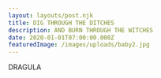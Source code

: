 ```yaml
---
layout: layouts/post.njk
title: DIG THROUGH THE DITCHES
description: AND BURN THROUGH THE WITCHES
date: 2020-01-01T07:00:00.000Z
featuredImage: /images/uploads/baby2.jpg
---
```

DRAGULA